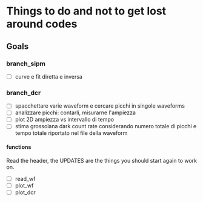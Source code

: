 # Things to do and not to get lost around codes

## Goals

### branch_sipm
- [ ] curve e fit diretta e inversa

### branch_dcr
- [ ] spacchettare varie waveform e cercare picchi in singole waveforms
- [ ] analizzare picchi: contarli, misurarne l'ampiezza
- [ ] plot 2D ampiezza vs intervallo di tempo
- [ ] stima grossolana dark count rate considerando numero totale di picchi e tempo totale riportato nel file della waveform

#### functions
Read the header, the UPDATES are the things you should start again to work on.

- [ ] read_wf
- [ ] plot_wf
- [ ] plot_dcr
